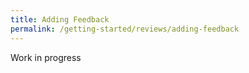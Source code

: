 ```yaml
---
title: Adding Feedback
permalink: /getting-started/reviews/adding-feedback
---
```


Work in progress

